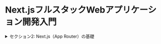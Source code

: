 # Next.jsフルスタックWebアプリケーション開発入門
<details>
<summary> セクション2: Next.js（App Router）の基礎 </summary>

| NO | 内容 |
| ---- | ---- |
| 4. | Next.jsの環境構築 |
| 5. | 基本的なルーティング Part1 |
| 6. | 基本的なルーティング Part2 |
| 7. | 動的ルーティング|

</details>

